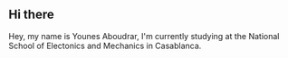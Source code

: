 ## Hi there
Hey, my name is Younes Aboudrar, I'm currently studying at the National School of Electonics and Mechanics in Casablanca.
